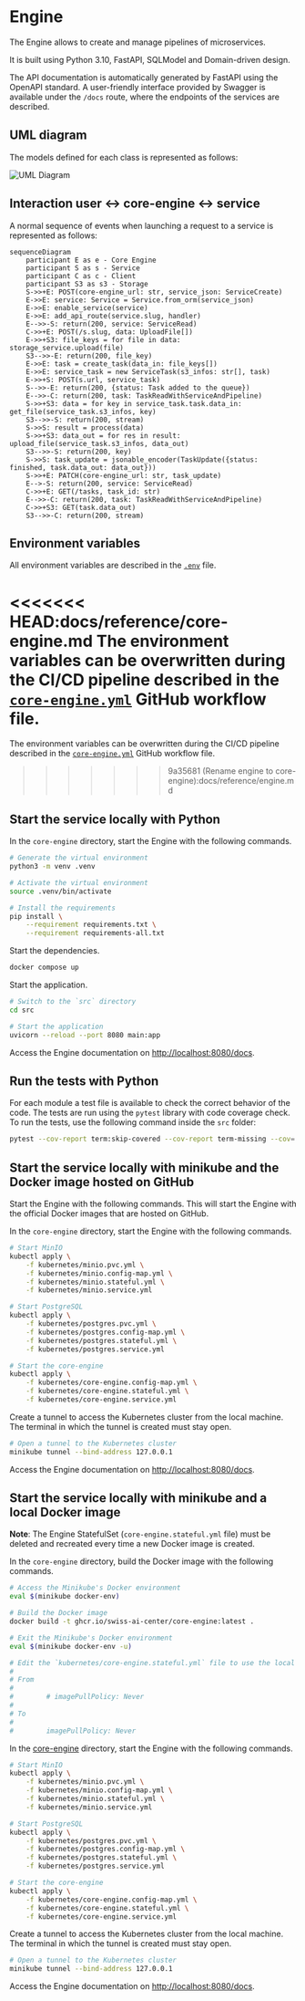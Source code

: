 # Engine

The Engine allows to create and manage pipelines of microservices.

It is built using Python 3.10, FastAPI, SQLModel and Domain-driven design.

The API documentation is automatically generated by FastAPI using the OpenAPI standard. A user-friendly interface provided by Swagger is available under the `/docs` route, where the endpoints of the services are described.

## UML diagram

The models defined for each class is represented as follows:

![UML Diagram](../assets/screenshots/models_diagram.svg)

## Interaction user <-> core-engine <-> service

A normal sequence of events when launching a request to a service is represented as follows:

```mermaid
sequenceDiagram
    participant E as e - Core Engine 
    participant S as s - Service
    participant C as c - Client
    participant S3 as s3 - Storage
    S->>+E: POST(core-engine_url: str, service_json: ServiceCreate)
    E->>E: service: Service = Service.from_orm(service_json)
    E->>E: enable_service(service)
    E->>E: add_api_route(service.slug, handler)
    E-->>-S: return(200, service: ServiceRead)
    C->>+E: POST(/s.slug, data: UploadFile[])
    E->>+S3: file_keys = for file in data: storage_service.upload(file)
    S3-->>-E: return(200, file_key)
    E->>E: task = create_task(data_in: file_keys[])
    E->>E: service_task = new ServiceTask(s3_infos: str[], task)
    E->>+S: POST(s.url, service_task)
    S-->>-E: return(200, {status: Task added to the queue})
    E-->>-C: return(200, task: TaskReadWithServiceAndPipeline)
    S->>+S3: data = for key in service_task.task.data_in: get_file(service_task.s3_infos, key)
    S3-->>-S: return(200, stream)
    S->>S: result = process(data)
    S->>+S3: data_out = for res in result: upload_file(service_task.s3_infos, data_out)
    S3-->>-S: return(200, key)
    S->>S: task_update = jsonable_encoder(TaskUpdate({status: finished, task.data_out: data_out}))
    S->>+E: PATCH(core-engine_url: str, task_update)
    E-->-S: return(200, service: ServiceRead)
    C->>+E: GET(/tasks, task_id: str)
    E-->>-C: return(200, task: TaskReadWithServiceAndPipeline)
    C->>+S3: GET(task.data_out)
    S3-->>-C: return(200, stream)
```

## Environment variables

All environment variables are described in the [`.env`](https://github.com/swiss-ai-center/core-engine/blob/main/core-engine/.env) file.

<<<<<<< HEAD:docs/reference/core-engine.md
The environment variables can be overwritten during the CI/CD pipeline described in the [`core-engine.yml`](https://github.com/swiss-ai-center/core-engine/blob/main/.github/workflows/engine.yml) GitHub workflow file.
=======
The environment variables can be overwritten during the CI/CD pipeline described in the [`core-engine.yml`](https://github.com/swiss-ai-center/core-engine/blob/main/.github/workflows/core-engine.yml) GitHub workflow file.
>>>>>>> 9a35681 (Rename engine to core-engine):docs/reference/engine.md

## Start the service locally with Python

In the `core-engine` directory, start the Engine with the following commands.

```sh
# Generate the virtual environment
python3 -m venv .venv

# Activate the virtual environment
source .venv/bin/activate

# Install the requirements
pip install \
    --requirement requirements.txt \
    --requirement requirements-all.txt
```

Start the dependencies.

``` sh
docker compose up
```

Start the application.

```sh
# Switch to the `src` directory
cd src

# Start the application
uvicorn --reload --port 8080 main:app
```

Access the Engine documentation on <http://localhost:8080/docs>.

## Run the tests with Python

For each module a test file is available to check the correct behavior of the code. The tests are run using the `pytest` library with code coverage check. To run the tests, use the following command inside the `src` folder:

```sh
pytest --cov-report term:skip-covered --cov-report term-missing --cov=. -s --cov-config=.coveragerc
```

## Start the service locally with minikube and the Docker image hosted on GitHub

Start the Engine with the following commands. This will start the Engine with the official Docker images that are hosted on GitHub.

In the `core-engine` directory, start the Engine with the following commands.

```sh
# Start MinIO
kubectl apply \
    -f kubernetes/minio.pvc.yml \
    -f kubernetes/minio.config-map.yml \
    -f kubernetes/minio.stateful.yml \
    -f kubernetes/minio.service.yml

# Start PostgreSQL
kubectl apply \
    -f kubernetes/postgres.pvc.yml \
    -f kubernetes/postgres.config-map.yml \
    -f kubernetes/postgres.stateful.yml \
    -f kubernetes/postgres.service.yml

# Start the core-engine
kubectl apply \
    -f kubernetes/core-engine.config-map.yml \
    -f kubernetes/core-engine.stateful.yml \
    -f kubernetes/core-engine.service.yml
```

Create a tunnel to access the Kubernetes cluster from the local machine. The terminal in which the tunnel is created must stay open.

```sh
# Open a tunnel to the Kubernetes cluster
minikube tunnel --bind-address 127.0.0.1
```

Access the Engine documentation on <http://localhost:8080/docs>.

## Start the service locally with minikube and a local Docker image

**Note**: The Engine StatefulSet (`core-engine.stateful.yml` file) must be deleted and recreated every time a new Docker image is created.

In the `core-engine` directory, build the Docker image with the following commands.

```sh
# Access the Minikube's Docker environment
eval $(minikube docker-env)

# Build the Docker image
docker build -t ghcr.io/swiss-ai-center/core-engine:latest .

# Exit the Minikube's Docker environment
eval $(minikube docker-env -u)

# Edit the `kubernetes/core-engine.stateful.yml` file to use the local image by uncommented the line `imagePullPolicy`
#
# From
#
#        # imagePullPolicy: Never
#
# To
#
#        imagePullPolicy: Never
```

In the [core-engine](../../core-engine) directory, start the Engine with the following commands.

```sh
# Start MinIO
kubectl apply \
    -f kubernetes/minio.pvc.yml \
    -f kubernetes/minio.config-map.yml \
    -f kubernetes/minio.stateful.yml \
    -f kubernetes/minio.service.yml

# Start PostgreSQL
kubectl apply \
    -f kubernetes/postgres.pvc.yml \
    -f kubernetes/postgres.config-map.yml \
    -f kubernetes/postgres.stateful.yml \
    -f kubernetes/postgres.service.yml

# Start the core-engine
kubectl apply \
    -f kubernetes/core-engine.config-map.yml \
    -f kubernetes/core-engine.stateful.yml \
    -f kubernetes/core-engine.service.yml
```

Create a tunnel to access the Kubernetes cluster from the local machine. The terminal in which the tunnel is created must stay open.

```sh
# Open a tunnel to the Kubernetes cluster
minikube tunnel --bind-address 127.0.0.1
```

Access the Engine documentation on <http://localhost:8080/docs>.
